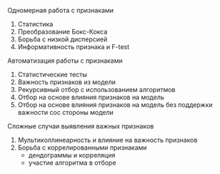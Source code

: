 Одномерная работа с признаками
1. Статистика
2. Преобразование Бокс-Кокса
3. Борьба с низкой дисперсией
4. Информативность признака и F-test

Автоматизация работы с признаками
1. Статистические тесты
2. Важность признаков из модели
3. Рекурсивный отбор с использованием алгоритмов
4. Отбор на основе влияния признаков на модель
5. Отбор на основе влияния признаков на модель без поддержки важности сос стороны модели

Сложные случаи выявления важных признаков
1. Мультиколлинеарность и влияние на важность признаков
2. Борьба с коррелированными признаками
   - дендограммы и корреляция
   - участие алгоритма в отборе

